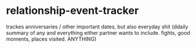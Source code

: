 # relationship-event-tracker
trackes anniversaries / other important dates, but also everyday shit (ddaily summary of any and everything either partner wants to include. fights, good moments, places visited. ANYTHING)
